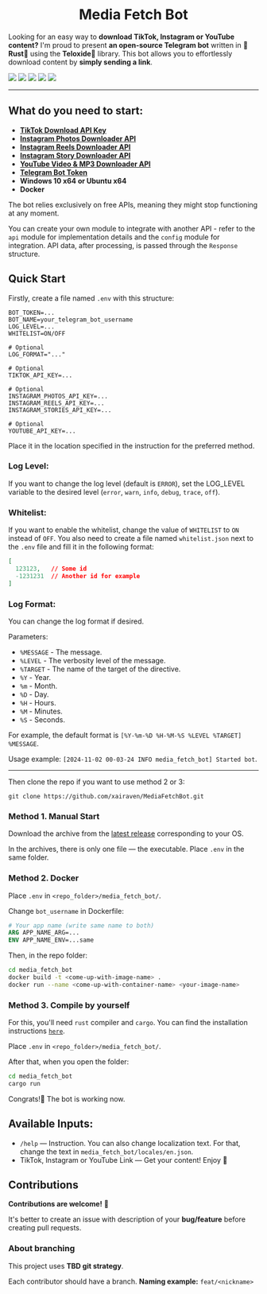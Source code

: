 <h1 align="center">Media Fetch Bot</h1>

Looking for an easy way to **download TikTok, Instagram or YouTube content?**
I'm proud to present **an open-source Telegram bot** written in 🦀**Rust**🦀 using the **Teloxide**🤖 library.
This bot allows you to effortlessly download content by **simply sending a link**.

![](https://img.shields.io/github/actions/workflow/status/xairaven/MediaFetchBot/release.yml?style=plastic)
![](https://img.shields.io/github/v/release/xairaven/MediaFetchBot?style=plastic)
![](https://img.shields.io/github/commit-activity/m/xairaven/MediaFetchBot?style=plastic)
![](https://img.shields.io/github/license/xairaven/MediaFetchBot?style=plastic)
![](https://img.shields.io/github/issues/xairaven/MediaFetchBot?style=plastic)

---

<h2>What do you need to start:</h2>

- **[TikTok Download API Key](https://rapidapi.com/yi005/api/tiktok-download-without-watermark)**
- **[Instagram Photos Downloader API](https://rapidapi.com/easeapi-easeapi-default/api/instagram-photos-downloader-api)**
- **[Instagram Reels Downloader API](https://rapidapi.com/easeapi-easeapi-default/api/instagram-reels-downloader-api)**
- **[Instagram Story Downloader API](https://rapidapi.com/easeapi-easeapi-default/api/instagram-story-downloader-api)**
- **[YouTube Video & MP3 Downloader API](https://rapidapi.com/easeapi-easeapi-default/api/youtube-video-mp3-downloader-api)**
- **[Telegram Bot Token](https://t.me/BotFather)**
- **Windows 10 x64 or Ubuntu x64** *<optional>*
- **Docker** *<optional>*

The bot relies exclusively on free APIs, meaning they might stop functioning at any moment.

You can create your own module to integrate with another API - refer to the `api` module for implementation details 
and the `config` module for integration. 
API data, after processing, is passed through the `Response` structure.

<h2>Quick Start</h2>

Firstly, create a file named `.env` with this structure:

```.env
BOT_TOKEN=...
BOT_NAME=your_telegram_bot_username
LOG_LEVEL=...
WHITELIST=ON/OFF

# Optional
LOG_FORMAT="..."

# Optional
TIKTOK_API_KEY=...

# Optional
INSTAGRAM_PHOTOS_API_KEY=...
INSTAGRAM_REELS_API_KEY=...
INSTAGRAM_STORIES_API_KEY=...

# Optional
YOUTUBE_API_KEY=...
```

Place it in the location specified in the instruction for the preferred method.

### Log Level:
If you want to change the log level (default is `ERROR`), set the LOG_LEVEL variable to the desired level (`error`, `warn`, `info`, `debug`, `trace`, `off`).

### Whitelist:
If you want to enable the whitelist, change the value of `WHITELIST` to `ON` instead of `OFF`.
You also need to create a file named `whitelist.json` next to the `.env` file and fill it in the following format:

```json
[
  123123,   // Some id
  -1231231  // Another id for example
]
```

### Log Format:
You can change the log format if desired.

Parameters:
- `%MESSAGE` - The message.
- `%LEVEL` - The verbosity level of the message.
- `%TARGET` - The name of the target of the directive.
- `%Y` - Year.
- `%m` - Month.
- `%D` - Day.
- `%H` - Hours.
- `%M` - Minutes.
- `%S` - Seconds.

For example, the default format is `[%Y-%m-%D %H-%M-%S %LEVEL %TARGET] %MESSAGE`.

Usage example: `[2024-11-02 00-03-24 INFO media_fetch_bot] Started bot`.

---

Then clone the repo if you want to use method 2 or 3:

```
git clone https://github.com/xairaven/MediaFetchBot.git
```

<h3>Method 1. Manual Start</h3>

Download the archive from the [latest release](github.com/xairaven/MediaFetchBot/releases/latest) corresponding to your OS.

In the archives, there is only one file — the executable. Place `.env` in the same folder.

<h3>Method 2. Docker</h3>

Place `.env` in `<repo_folder>/media_fetch_bot/`.

Change `bot_username` in Dockerfile:

```Dockerfile
# Your app name (write same name to both)
ARG APP_NAME_ARG=...
ENV APP_NAME_ENV=...same
```

Then, in the repo folder:

```sh
cd media_fetch_bot
docker build -t <come-up-with-image-name> .
docker run --name <come-up-with-container-name> <your-image-name>
```

<h3>Method 3. Compile by yourself</h3>

For this, you'll need `rust` compiler and `cargo`.
You can find the installation instructions [`here`](https://doc.rust-lang.org/cargo/getting-started/installation.html).

Place `.env` in `<repo_folder>/media_fetch_bot/`.

After that, when you open the folder:

```sh
cd media_fetch_bot
cargo run
```

Congrats!🥳 The bot is working now.

<h2>Available Inputs:</h2>

- `/help` — Instruction. You can also change localization text. For that, change the text in `media_fetch_bot/locales/en.json`.
- TikTok, Instagram or YouTube Link — Get your content! Enjoy 🎉

<h2>Contributions</h2>

**Contributions are welcome!** 🎉

It's better to create an issue with description of your **bug/feature** before creating pull requests.

<h3>About branching</h3>

This project uses **TBD git strategy**.

Each contributor should have a branch. **Naming example:** ```feat/<nickname>```